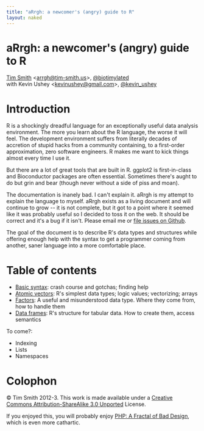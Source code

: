```yaml
---
title: "aRrgh: a newcomer's (angry) guide to R"
layout: naked
---
```


# aRrgh: a newcomer's (angry) guide to R
[Tim Smith](http://tim-smith.us) \<arrgh@tim-smith.us\>, [@biotimylated](http://twitter.com/biotimylated)  
with Kevin Ushey \<kevinushey@gmail.com\>, [@kevin_ushey](http://twitter.com/kevin_ushey)

# Introduction
R is a shockingly dreadful language for an exceptionally useful data analysis environment. The more you learn about the R language, the worse it will feel. The development environment suffers from literally decades of accretion of stupid hacks from a community containing, to a first-order approximation, zero software engineers. R makes me want to kick things almost every time I use it.

But there are a lot of great tools that are built in R. ggplot2 is first-in-class and Bioconductor packages are often essential. Sometimes there's aught to do but grin and bear (though never without a side of piss and moan).

The documentation is inanely bad. I can't explain it. aRrgh is my attempt to explain the language to myself. aRrgh exists as a living document and will continue to grow -- it is not complete, but it got to a point where it seemed like it was probably useful so I decided to toss it on the web. It should be correct and it's a bug if it isn't. Please email me or [file issues on Github](https://github.com/tdsmith/aRrgh/issues).

The goal of the document is to describe R's data types and structures while offering enough help with the syntax to get a programmer coming from another, saner language into a more comfortable place.

# Table of contents

 * [Basic syntax](syntax.html): crash course and gotchas; finding help
 * [Atomic vectors](atomic.html): R's simplest data types; logic values; vectorizing; arrays
 * [Factors](factors.html): A useful and misunderstood data type. Where they come from, how to handle them
 * [Data frames](data_frames.html): R's structure for tabular data. How to create them, access semantics
 
To come?:

 * Indexing
 * Lists
 * Namespaces

# Colophon
© Tim Smith 2012-3. This work is made available under a [Creative Commons Attribution-ShareAlike 3.0 Unported](http://creativecommons.org/licenses/by-sa/3.0/deed.en_US) License.

If you enjoyed this, you will probably enjoy [PHP: A Fractal of Bad Design](http://me.veekun.com/blog/2012/04/09/php-a-fractal-of-bad-design/), which is even more cathartic.
